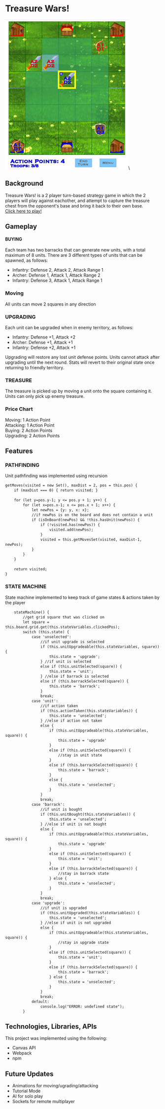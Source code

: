 # Treasure Wars!
<img src="./game_shot.png" width="400"></img>\
## Background
Treasure Wars! is a 2 player turn-based strategy game in which the 2 players will play against eachother, and attempt to capture the treasure chest from the opponent's base and bring it back to their own base.\
[Click here to play!](https://jasminekobata.github.io/Javascript-Project/)

## Gameplay
#### BUYING
Each team has two barracks that can generate new units, with a total maximum of 8 units.
There are 3 different types of units that can be spawned, as follows:

- Infantry:	Defense 2, Attack 2, Attack Range 1
- Archer:	Defense 1, Attack 1, Attack Range 2
- Infantry:	Defense 3, Attack 1, Attack Range 1

### Moving
All units can move 2 squares in any direction

### UPGRADING
Each unit can be upgraded when in enemy territory, as follows:

- Infantry:	Defense +1, Attack +2
- Archer:	Defense +1, Attack +1
- Infantry:	Defense +2, Attack +1

Upgrading will restore any lost unit defense points. Units cannot attack after upgrading until the next round. Stats will revert to their original state once returning to friendly territory.

### TREASURE
The treasure is picked up by moving a unit onto the square containing it. Units can only pick up enemy treasure.

### Price Chart
Moving:		1 Action Point\
Attacking:	1 Action Point\
Buying:		2 Action Points\
Upgrading:	2 Action Points

## Features
### PATHFINDING
Unit pathfinding was implemented using recursion
```
getMoves(visited = new Set(), maxDist = 2, pos = this.pos) {
    if (maxDist === 0) { return visited; }

    for (let y=pos.y-1; y <= pos.y + 1; y++) {
        for (let x=pos.x-1; x <= pos.x + 1; x++) {
            let newPos = {y: y, x: x};
            //if newPos is on the board and does not contain a unit
            if (isOnBoard(newPos) && !this.hasUnit(newPos)) {
                if (!visited.has(newPos)) {
                    visited.add(newPos);
                }
                visited = this.getMovesSet(visited, maxDist-1, newPos);
            }
        }
    }

    return visited;
}
```

### STATE MACHINE
State machine implemented to keep track of game states & actions taken by the player
```
    stateMachine() {
        //get grid square that was clicked on
        let square = this.board.grid.get(this.stateVariables.clickedPos);
        switch (this.state) {
            case 'unselected':
                //if unit upgrade is selected
                if (this.unitUpgradeable(this.stateVariables, square)) {
                    this.state = 'upgrade';
                } //if unit is selected
                else if (this.unitSelected(square)) {
                    this.state = 'unit';
                } //else if barrack is selected
                else if (this.barrackSelected(square)) {
                    this.state = 'barrack';
                }
                break;
            case 'unit':
                //if action taken
                if (this.actionTaken(this.stateVariables)) {
                    this.state = 'unselected';
                } //else if action not taken
                else {
                    if (this.unitUpgradeable(this.stateVariables, square)) {
                        this.state = 'upgrade'
                    }
                    else if (this.unitSelected(square)) {
                    	//stay in unit state
                    }
                    else if (this.barrackSelected(square)) {
                        this.state = 'barrack';
                    }
                    else {
                        this.state = 'unselected';
                    }
                }
                break;
            case 'barrack':
                //if unit is bought
                if (this.unitBought(this.stateVariables)) {
                    this.state = 'unselected';
                } //else if unit is not bought
                else {
                    if (this.unitUpgradeable(this.stateVariables, square)) {
                        this.state = 'upgrade'
                    }
                    else if (this.unitSelected(square)) {
                        this.state = 'unit';
                    }
                    else if (this.barrackSelected(square)) {
                        //stay in barrack state
                    } else {
                        this.state = 'unselected';
                    }
                }
                break;
            case 'upgrade':
                //if unit is upgraded
                if (this.unitUpgraded(this.stateVariables)) {
                    this.state = 'unselected';
                } //else if unit is not upgraded
                else {
                    if (this.unitUpgradeable(this.stateVariables, square)) {
                    	//stay in upgrade state
                    }
                    else if (this.unitSelected(square)) {
                        this.state = 'unit';
                    }
                    else if (this.barrackSelected(square)) {
                        this.state = 'barrack';
                    } else {
                        this.state = 'unselected';
                    }
                }
                break;
            default:
                console.log("ERROR: undefined state");
        }
```


## Technologies, Libraries, APIs
This project was implemented using the following:

- Canvas API
- Webpack
- npm

## Future Updates
- Animations for moving/ugrading/attacking
- Tutorial Mode
- AI for solo play
- Sockets for remote multiplayer
